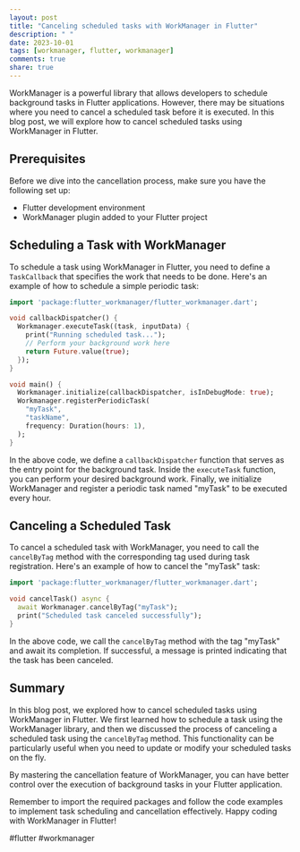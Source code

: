 ```yaml
---
layout: post
title: "Canceling scheduled tasks with WorkManager in Flutter"
description: " "
date: 2023-10-01
tags: [workmanager, flutter, workmanager]
comments: true
share: true
---
```


WorkManager is a powerful library that allows developers to schedule background tasks in Flutter applications. However, there may be situations where you need to cancel a scheduled task before it is executed. In this blog post, we will explore how to cancel scheduled tasks using WorkManager in Flutter.

## Prerequisites

Before we dive into the cancellation process, make sure you have the following set up:

- Flutter development environment
- WorkManager plugin added to your Flutter project

## Scheduling a Task with WorkManager

To schedule a task using WorkManager in Flutter, you need to define a `TaskCallback` that specifies the work that needs to be done. Here's an example of how to schedule a simple periodic task:

```dart
import 'package:flutter_workmanager/flutter_workmanager.dart';

void callbackDispatcher() {
  Workmanager.executeTask((task, inputData) {
    print("Running scheduled task...");
    // Perform your background work here
    return Future.value(true);
  });
}

void main() {
  Workmanager.initialize(callbackDispatcher, isInDebugMode: true);
  Workmanager.registerPeriodicTask(
    "myTask",
    "taskName",
    frequency: Duration(hours: 1),
  );
}
```

In the above code, we define a `callbackDispatcher` function that serves as the entry point for the background task. Inside the `executeTask` function, you can perform your desired background work. Finally, we initialize WorkManager and register a periodic task named "myTask" to be executed every hour.

## Canceling a Scheduled Task

To cancel a scheduled task with WorkManager, you need to call the `cancelByTag` method with the corresponding tag used during task registration. Here's an example of how to cancel the "myTask" task:

```dart
import 'package:flutter_workmanager/flutter_workmanager.dart';

void cancelTask() async {
  await Workmanager.cancelByTag("myTask");
  print("Scheduled task canceled successfully");
}
```

In the above code, we call the `cancelByTag` method with the tag "myTask" and await its completion. If successful, a message is printed indicating that the task has been canceled.

## Summary

In this blog post, we explored how to cancel scheduled tasks using WorkManager in Flutter. We first learned how to schedule a task using the WorkManager library, and then we discussed the process of canceling a scheduled task using the `cancelByTag` method. This functionality can be particularly useful when you need to update or modify your scheduled tasks on the fly.

By mastering the cancellation feature of WorkManager, you can have better control over the execution of background tasks in your Flutter application.

Remember to import the required packages and follow the code examples to implement task scheduling and cancellation effectively. Happy coding with WorkManager in Flutter!

#flutter #workmanager